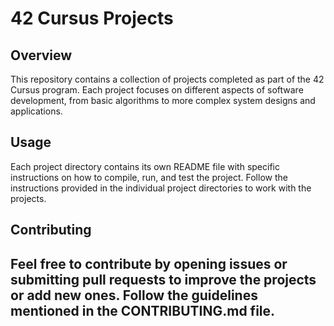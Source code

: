 # 42 Cursus Projects

## Overview
This repository contains a collection of projects completed as part of the 42 Cursus program. Each project focuses on different aspects of software development, from basic algorithms to more complex system designs and applications.


## Usage
Each project directory contains its own README file with specific instructions on how to compile, run, and test the project. Follow the instructions provided in the individual project directories to work with the projects.

## Contributing

Feel free to contribute by opening issues or submitting pull requests to improve the projects or add new ones. Follow the guidelines mentioned in the CONTRIBUTING.md file.
---


